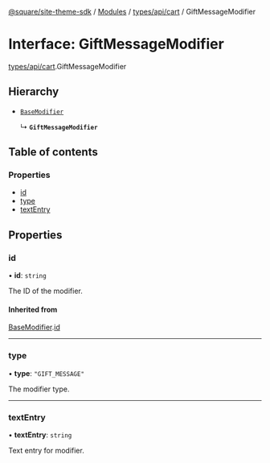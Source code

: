 [@square/site-theme-sdk](../GettingStarted.md) / [Modules](../modules.md) / [types/api/cart](../modules/types_api_cart.md) / GiftMessageModifier

# Interface: GiftMessageModifier

[types/api/cart](../modules/types_api_cart.md).GiftMessageModifier

## Hierarchy

- [`BaseModifier`](types_api_cart.BaseModifier.md)

  ↳ **`GiftMessageModifier`**

## Table of contents

### Properties

- [id](types_api_cart.GiftMessageModifier.md#id)
- [type](types_api_cart.GiftMessageModifier.md#type)
- [textEntry](types_api_cart.GiftMessageModifier.md#textentry)

## Properties

### id

• **id**: `string`

The ID of the modifier.

#### Inherited from

[BaseModifier](types_api_cart.BaseModifier.md).[id](types_api_cart.BaseModifier.md#id)

___

### type

• **type**: ``"GIFT_MESSAGE"``

The modifier type.

___

### textEntry

• **textEntry**: `string`

Text entry for modifier.
